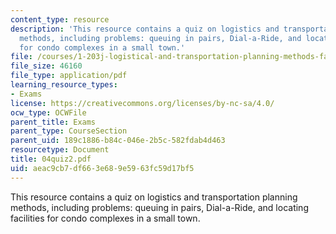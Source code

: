 ```yaml
---
content_type: resource
description: 'This resource contains a quiz on logistics and transportation planning
  methods, including problems: queuing in pairs, Dial-a-Ride, and locating facilities
  for condo complexes in a small town.'
file: /courses/1-203j-logistical-and-transportation-planning-methods-fall-2006/aeac9cb7df663e689e5963fc59d17bf5_04quiz2.pdf
file_size: 46160
file_type: application/pdf
learning_resource_types:
- Exams
license: https://creativecommons.org/licenses/by-nc-sa/4.0/
ocw_type: OCWFile
parent_title: Exams
parent_type: CourseSection
parent_uid: 189c1886-b84c-046e-2b5c-582fdab4d463
resourcetype: Document
title: 04quiz2.pdf
uid: aeac9cb7-df66-3e68-9e59-63fc59d17bf5
---
```

This resource contains a quiz on logistics and transportation planning methods, including problems: queuing in pairs, Dial-a-Ride, and locating facilities for condo complexes in a small town.